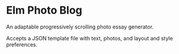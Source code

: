 # Elm Photo Blog

An adaptable progressively scrolling photo essay generator.

Accepts a JSON template file with text, photos, and layout and style preferences.
